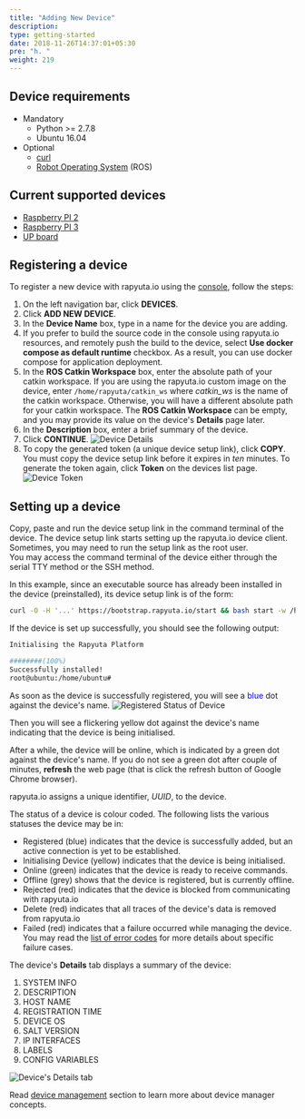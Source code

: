 ```yaml
---
title: "Adding New Device"
description:
type: getting-started
date: 2018-11-26T14:37:01+05:30
pre: "h. "
weight: 219
---
```

## Device requirements

* Mandatory
    * Python >= 2.7.8
    * Ubuntu 16.04
* Optional
    * [curl](https://curl.haxx.se/)
    * [Robot Operating System](http://wiki.ros.org/kinetic) (ROS)

## Current supported devices

* [Raspberry PI 2](/getting-started/prepare-raspberry-pi)
* [Raspberry PI 3](/getting-started/prepare-raspberry-pi)
* [UP board](/getting-started/prepare-up-board)

## Registering a device

To register a new device with rapyuta.io using the [console](https://closed-beta.rapyuta.io),
follow the steps:

1. On the left navigation bar, click **DEVICES**.
2. Click **ADD NEW DEVICE**.
3. In the **Device Name** box, type in a name for the device you are adding.
4. If you prefer to build the source code in the console using rapyuta.io
   resources, and remotely push the build to the device, select **Use docker compose
   as default runtime** checkbox. As a result, you can use docker compose for application
   deployment.
5. In the **ROS Catkin Workspace** box, enter the absolute path of your catkin workspace.
   If you are using the rapyuta.io custom image on the device, enter
   `/home/rapyuta/catkin_ws` where *catkin_ws* is the name of the catkin workspace.
   Otherwise, you will have a different absolute path for your catkin workspace.
   The **ROS Catkin Workspace** can be empty, and you may provide its value on the
   device's **Details** page later.
6. In the **Description** box, enter a brief summary of the device.
7. Click **CONTINUE**.
    ![Device Details](/images/getting-started/device-details.png?classes=border,shadow&width=40pc)
8. To copy the generated token (a unique device setup link), click **COPY**.    
   You must copy the device setup link before it expires in _ten_ minutes. To generate
   the token again, click **Token** on the devices list page.
   ![Device Token](/images/getting-started/device-token.png?classes=border,shadow&width=40pc)

## Setting up a device
Copy, paste and run the device setup link in the command terminal of the device.
The device setup link starts setting up the rapyuta.io device client. Sometimes,
you may need to run the setup link as the root user.    
You may access the command terminal of the device either through the serial TTY
method or the SSH method.

In this example, since an executable source has already been installed in the
device (preinstalled), its device setup link is of the form:

```bash
curl -O -H '...' https://bootstrap.rapyuta.io/start && bash start -w /home/rapyuta/catkin_ws
```
If the device is set up successfully, you should see the following output:

```bash
Initialising the Rapyuta Platform

########(100%)
Successfully installed!
root@ubuntu:/home/ubuntu#
```
As soon as the device is successfully registered, you will see a
<span style="color:blue">blue</span> dot against the device's name.
![Registered Status of Device](/images/getting-started/registered-status.png?classes=border,shadow&width=40pc)

Then you will see a flickering yellow dot against the device's name indicating
that the device is being initialised.

After a while, the device will be online, which is indicated by a green dot
against the device's name. If you do not see a green dot after couple of minutes,
**refresh** the web page (that is click the refresh button of Google Chrome browser).

rapyuta.io assigns a unique identifier, *UUID*, to the device.

The status of a device is colour coded. The following lists the various statuses
the device may be in:

* Registered (blue) indicates that the device is successfully added, but an
active connection is yet to be established.
* Initialising Device (yellow) indicates that the device is being initialised.
* Online (green) indicates that the device is ready to receive commands.
* Offline (grey) shows that the device is registered, but is currently offline.
* Rejected (red) indicates that the device is blocked from communicating with
rapyuta.io
* Delete (red) indicates that all traces of the device's data is removed from
rapyuta.io
* Failed (red) indicates that a failure occurred while managing the device. You may
  read the [list of error codes](/getting-started/add-new-device/device-failed-error-codes) for more details about specific failure cases.

The device's **Details** tab displays a summary of the device:

1. SYSTEM INFO
2. DESCRIPTION
3. HOST NAME
4. REGISTRATION TIME
5. DEVICE OS
6. SALT VERSION
7. IP INTERFACES
8. LABELS
9. CONFIG VARIABLES

![Device's Details tab](/images/getting-started/device-details-pg.png?classes=border,shadow&width=60pc)

Read [device management](/core-concepts/device-management) section to learn more
about device manager concepts.
